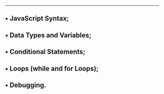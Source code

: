 ------------------------------------------------------------------------
• JavaScript Syntax;
------------------------------------------------------------------------
• Data Types and Variables;
------------------------------------------------------------------------
• Conditional Statements;
------------------------------------------------------------------------
• Loops (while and for Loops);
------------------------------------------------------------------------
• Debugging.
------------------------------------------------------------------------
